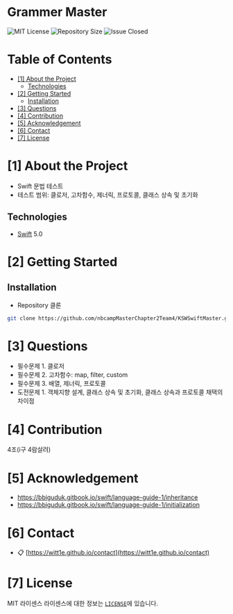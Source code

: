 # Grammer Master
<!--배지-->
![MIT License][license-shield] ![Repository Size][repository-size-shield] ![Issue Closed][issue-closed-shield]

<!--목차-->
# Table of Contents
- [[1] About the Project](#1-about-the-project)
  - [Technologies](#technologies)
- [[2] Getting Started](#2-getting-started)
  - [Installation](#installation)
- [[3] Questions](#3-questions)
- [[4] Contribution](#4-contribution)
- [[5] Acknowledgement](#5-acknowledgement)
- [[6] Contact](#6-contact)
- [[7] License](#7-license)

# [1] About the Project
- Swift 문법 테스트
- 테스트 범위: 클로저, 고차함수, 제너릭, 프로토콜, 클래스 상속 및 초기화
>

## Technologies
- [Swift](https://www.swift.org) 5.0

# [2] Getting Started

## Installation
- Repository 클론
```bash
git clone https://github.com/nbcampMasterChapter2Team4/KSWSwiftMaster.git
```

# [3] Questions
- 필수문제 1. 클로저
- 필수문제 2. 고차함수: map, filter, custom
- 필수문제 3. 배열, 제너릭, 프로토콜
- 도전문제 1. 객체지향 설계, 클래스 상속 및 초기화, 클래스 상속과 프로토콜 채택의 차이점

# [4] Contribution
4조(i구 4람살려)

# [5] Acknowledgement
- https://bbiguduk.gitbook.io/swift/language-guide-1/inheritance
- https://bbiguduk.gitbook.io/swift/language-guide-1/initialization

# [6] Contact
- 📋 [https://witt1e.github.io/contact](https://witt1e.github.io/contact)

# [7] License
MIT 라이센스
라이센스에 대한 정보는 [`LICENSE`][license-url]에 있습니다.

<!--Url for Badges-->
[license-shield]: https://img.shields.io/github/license/dev-ujin/readme-template?labelColor=D8D8D8&color=04B4AE
[repository-size-shield]: https://img.shields.io/github/repo-size/dev-ujin/readme-template?labelColor=D8D8D8&color=BE81F7
[issue-closed-shield]: https://img.shields.io/github/issues-closed/dev-ujin/readme-template?labelColor=D8D8D8&color=FE9A2E

<!--URLS-->
[license-url]: LICENSE.md
